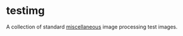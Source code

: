 # testimg

A collection of standard [miscellaneous][source] image processing test images.

[source]: http://sipi.usc.edu/database/ "image source"

